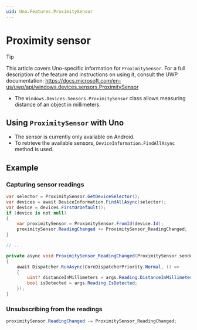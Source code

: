 ```yaml
---
uid: Uno.Features.ProximitySensor
---
```


# Proximity sensor

> [!TIP]
> This article covers Uno-specific information for `ProximitySensor`. For a full description of the feature and instructions on using it, consult the UWP documentation: https://docs.microsoft.com/en-us/uwp/api/windows.devices.sensors.ProximitySensor

 * The `Windows.Devices.Sensors.ProximitySensor` class allows measuring distance of an object in millimeters.

## Using `ProximitySensor` with Uno
 
 * The sensor is currently only available on Android.
 * To retrieve the available sensors, `DeviceInformation.FindAllAsync` method is used.

## Example

### Capturing sensor readings

```csharp
var selector = ProximitySensor.GetDeviceSelector();
var devices = await DeviceInformation.FindAllAsync(selector);
var device = devices.FirstOrDefault();
if (device is not null)
{
    var proximitySensor = ProximitySensor.FromId(device.Id);
    proximitySensor.ReadingChanged += ProximitySensor_ReadingChanged;
}

// ..

private async void ProximitySensor_ReadingChanged(ProximitySensor sender, ProximitySensorReadingChangedEventArgs args)
{
	await Dispatcher.RunAsync(CoreDispatcherPriority.Normal, () =>
	{
		uint? distanceInMillimeters = args.Reading.DistanceInMillimeters;
		bool isDetected = args.Reading.IsDetected;
	});
}
```

### Unsubscribing from the readings

```csharp
proximitySensor.ReadingChanged -= ProximitySensor_ReadingChanged;
```
